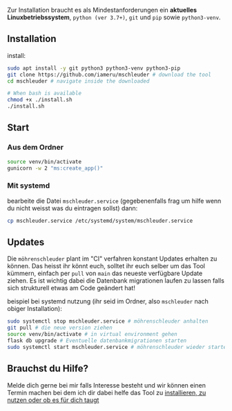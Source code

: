 
Zur Installation braucht es als Mindestanforderungen ein __aktuelles Linuxbetriebssystem__, `python (ver 3.7+)`, `git` und `pip` sowie `python3-venv`.

## Installation

install:
```bash
sudo apt install -y git python3 python3-venv python3-pip
git clone https://github.com/iameru/mschleuder # download the tool
cd mschleuder # navigate inside the downloaded

# When bash is available
chmod +x ./install.sh
./install.sh
```


## Start

### Aus dem Ordner

```bash
source venv/bin/activate
gunicorn -w 2 "ms:create_app()"
```
### Mit systemd

bearbeite die Datei `mschleuder.service` (gegebenenfalls frag um hilfe wenn du nicht weisst was du eintragen sollst)
dann:

```bash
cp mschleuder.service /etc/systemd/system/mschleuder.service
```


## Updates

Die `möhrenschleuder` plant im "CI" verfahren konstant Updates erhalten zu können. Das heisst ihr könnt euch, solltet ihr euch selber um das Tool kümmern, einfach per `pull` von `main` das neueste verfügbare Update ziehen. Es ist wichtig dabei die Datenbank migrationen laufen zu lassen falls sich strukturell etwas am Code geändert hat!

beispiel bei systemd nutzung (ihr seid im Ordner, also `mschleuder` nach obiger Installation):

```bash
sudo systemctl stop mschleuder.service # möhrenschleuder anhalten
git pull # die neue version ziehen
source venv/bin/activate # in virtual environment gehen
flask db upgrade # Eventuelle datenbankmigrationen starten
sudo systemctl start mschleuder.service # möhrenschleuder wieder starten
```

## Brauchst du Hilfe?

Melde dich gerne bei mir falls Interesse besteht und wir können einen Termin machen bei dem ich dir dabei helfe das Tool zu [installieren, zu nutzen oder ob es für dich taugt](Zukunft.md)
